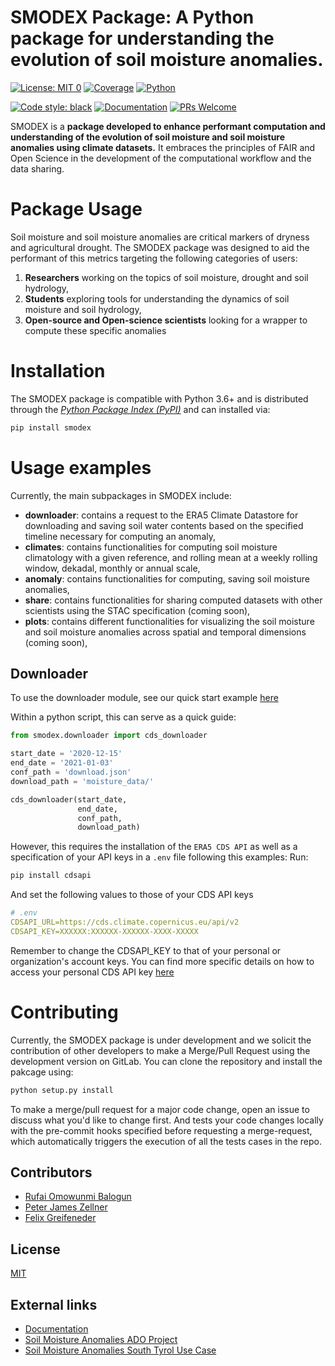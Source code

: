 SMODEX Package: A Python package for understanding the evolution of soil moisture anomalies.
===============================================================================================


<!-- [![Build](ci_badge.svg)]() -->
[![License: MIT 0](https://img.shields.io/badge/license-MIT-blue)](https://opensource.org/license/mit-0/)
[![Coverage](https://img.shields.io/badge/coverage-62%25-red)](link_to_test_coverage_report)
[![Python](https://img.shields.io/badge/python-%3D%3E3.6-blue)](https://www.python.org/downloads/)
<!-- [![PEP8](https://img.shields.io/badge/code%20_style-pep8-orange)](https://peps.python.org/pep-0008/) -->
[![Code style: black](https://img.shields.io/badge/code%20style-black-000000.svg)](https://github.com/psf/black)
[![Documentation](https://img.shields.io/badge/docs-passing-green)](readthedocs.io)
[![PRs Welcome](https://img.shields.io/badge/PRs-welcome-brightgreen.svg?style=flat-square)](https://makeapullrequest.com)


SMODEX is a **package developed to enhance performant computation and understanding of the evolution of soil moisture and soil moisture anomalies using climate datasets.** 
It embraces the principles of FAIR and Open Science in the development of the computational workflow and the data sharing.


Package Usage
=============
Soil moisture and soil moisture anomalies are critical markers of dryness and agricultural drought. The SMODEX package was designed to aid the performant of this metrics targeting the following categories of users:

1. **Researchers** working on the topics of soil moisture, drought and soil hydrology,
2. **Students** exploring tools for understanding the dynamics of soil moisture and soil hydrology,
3. **Open-source and Open-science scientists** looking for a wrapper to compute these specific anomalies



Installation
==================
The SMODEX package is compatible with Python 3.6+ and is distributed through the [_Python Package Index (PyPI)_](https://pypi.org/project/smodex/) and can installed via:


```bash
pip install smodex
```



Usage examples
===============
Currently, the main subpackages in SMODEX include:
- **downloader**: contains a request to the ERA5 Climate Datastore for downloading and saving soil water contents based on the specified timeline necessary for computing an anomaly, 
- **climates**: contains functionalities for computing soil moisture climatology with a given reference, and rolling mean at a weekly rolling window, dekadal, monthly or annual scale, 
- **anomaly**: contains functionalities for computing, saving soil moisture anomalies,
- **share**: contains functionalities for sharing computed datasets with other scientists using the STAC specification (coming soon),
- **plots**: contains different functionalities for visualizing the soil moisture and soil moisture anomalies across spatial and temporal dimensions (coming soon),


Downloader
----------
To use the downloader module, see our quick start example [here]("examples/download_example.ipynb")

Within a python script, this can serve as a quick guide: 
```python
from smodex.downloader import cds_downloader

start_date = '2020-12-15'
end_date = '2021-01-03'
conf_path = 'download.json'
download_path = 'moisture_data/'

cds_downloader(start_date,
               end_date,
               conf_path,
               download_path)
```

However, this requires the installation of the `ERA5 CDS API` as well as a specification of your API keys in a `.env` file following this examples:
Run:


```bash 
pip install cdsapi
```

And set the following values to those of your CDS API keys

```yaml
# .env 
CDSAPI_URL=https://cds.climate.copernicus.eu/api/v2
CDSAPI_KEY=XXXXXX:XXXXXX-XXXXXX-XXXX-XXXXX
```
Remember to change the CDSAPI_KEY to that of your personal or organization's account keys.
You can find more specific details on how to access your personal CDS API key [here](https://cds.climate.copernicus.eu/api-how-to)



Contributing
================

Currently, the SMODEX package is under development and we solicit the contribution of other developers to make a Merge/Pull Request using the development version on GitLab. You can clone the repository and install the pakcage using:

```bash 
python setup.py install
```

To make a merge/pull request for a major code change, open an issue to discuss what you'd like to change first. And tests your code changes locally with the pre-commit hooks specified before requesting a merge-request, which automatically triggers the execution of all the tests cases in the repo.


Contributors
------------

- [Rufai Omowunmi Balogun](https://rufaibalogun.com/)
- [Peter James Zellner](https://www.eurac.edu/en/people/peter-james-zellner)
- [Felix Greifeneder](https://www.linkedin.com/in/felix-greifeneder-1328216a/?originalSubdomain=it)



License
-------

[MIT](https://choosealicense.com/licenses/mit/)


External links
---------------
- [Documentation](smodex.readthedocs.org)
- [Soil Moisture Anomalies ADO Project](https://ado.eurac.edu/sma)
- [Soil Moisture Anomalies South Tyrol Use Case]()
